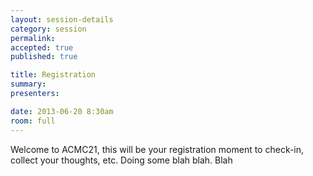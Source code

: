 ```yaml
---
layout: session-details
category: session
permalink:
accepted: true
published: true 

title: Registration
summary:
presenters:

date: 2013-06-20 8:30am
room: full
---
```


Welcome to ACMC21, this will be your registration moment to check-in, collect your thoughts, etc. 
Doing some blah blah. Blah
